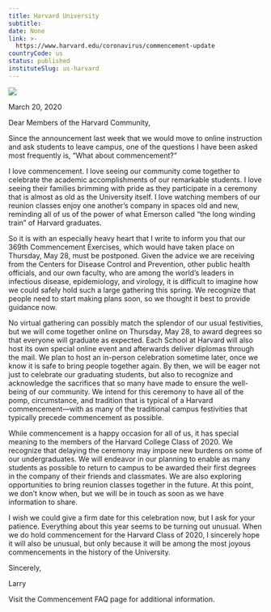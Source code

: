 ```yaml
---
title: Harvard University
subtitle: 
date: None
link: >-
  https://www.harvard.edu/coronavirus/commencement-update
countryCode: us
status: published
instituteSlug: us-harvard
---
```

![](https://www.harvard.edu/sites/default/files/default_images/harvard-social1200.jpg)

March 20, 2020

Dear Members of the Harvard Community,

Since the announcement last week that we would move to online instruction and ask students to leave campus, one of the questions I have been asked most frequently is, “What about commencement?”

I love commencement. I love seeing our community come together to celebrate the academic accomplishments of our remarkable students. I love seeing their families brimming with pride as they participate in a ceremony that is almost as old as the University itself. I love watching members of our reunion classes enjoy one another’s company in spaces old and new, reminding all of us of the power of what Emerson called “the long winding train” of Harvard graduates.

So it is with an especially heavy heart that I write to inform you that our 369th Commencement Exercises, which would have taken place on Thursday, May 28, must be postponed. Given the advice we are receiving from the Centers for Disease Control and Prevention, other public health officials, and our own faculty, who are among the world’s leaders in infectious disease, epidemiology, and virology, it is difficult to imagine how we could safely hold such a large gathering this spring. We recognize that people need to start making plans soon, so we thought it best to provide guidance now.

No virtual gathering can possibly match the splendor of our usual festivities, but we will come together online on Thursday, May 28, to award degrees so that everyone will graduate as expected. Each School at Harvard will also host its own special online event and afterwards deliver diplomas through the mail. We plan to host an in-person celebration sometime later, once we know it is safe to bring people together again. By then, we will be eager not just to celebrate our graduating students, but also to recognize and acknowledge the sacrifices that so many have made to ensure the well-being of our community. We intend for this ceremony to have all of the pomp, circumstance, and tradition that is typical of a Harvard commencement—with as many of the traditional campus festivities that typically precede commencement as possible.

While commencement is a happy occasion for all of us, it has special meaning to the members of the Harvard College Class of 2020. We recognize that delaying the ceremony may impose new burdens on some of our undergraduates. We will endeavor in our planning to enable as many students as possible to return to campus to be awarded their first degrees in the company of their friends and classmates. We are also exploring opportunities to bring reunion classes together in the future. At this point, we don’t know when, but we will be in touch as soon as we have information to share.

I wish we could give a firm date for this celebration now, but I ask for your patience. Everything about this year seems to be turning out unusual. When we do hold commencement for the Harvard Class of 2020, I sincerely hope it will also be unusual, but only because it will be among the most joyous commencements in the history of the University.

Sincerely,

Larry

Visit the Commencement FAQ page for additional information.